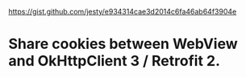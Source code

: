 https://gist.github.com/jesty/e934314cae3d2014c6fa46ab64f3904e

# Share cookies between WebView and OkHttpClient 3 / Retrofit 2.

